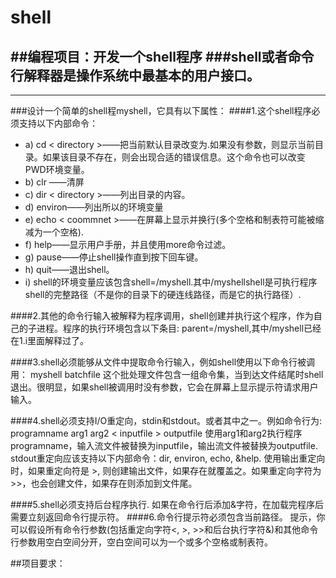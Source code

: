 # shell
##编程项目：开发一个shell程序
###shell或者命令行解释器是操作系统中最基本的用户接口。
---------
* * *
###设计一个简单的shell程myshell，它具有以下属性：
####1.这个shell程序必须支持以下内部命令： 
* a) cd < directory >——把当前默认目录改变为<directory>.如果没有<directory>参数，则显示当前目录。如果该目录不存在，则会出现合适的错误信息。这个命令也可以改变PWD环境变量。
* b) clr ——清屏
* c) dir < directory >——列出目录<directory>的内容。
* d) environ——列出所以的环境变量
* e) echo < coommnet >——在屏幕上显示<coommnet>并换行(多个空格和制表符可能被缩减为一个空格).
* f) help——显示用户手册，并且使用more命令过滤。
* g) pause——停止shell操作直到按下回车键。
* h) quit——退出shell。
* i) shell的环境变量应该包含shell=<pathname>/myshell.其中<pathname>/myshellshell是可执行程序shell的完整路径（不是你的目录下的硬连线路径，而是它的执行路径）.

####2.其他的命令行输入被解释为程序调用，shell创建并执行这个程序，作为自己的子进程。程序的执行环境包含以下条目:
		parent=<pathname>/myshell,其中<pahtname>/myshell已经在1.i里面解释过了。

####3.shell必须能够从文件中提取命令行输入，例如shell使用以下命令行被调用：
		myshell batchfile
这个批处理文件包含一组命令集，当到达文件结尾时shell退出。很明显，如果shell被调用时没有参数，它会在屏幕上显示提示符请求用户输入。

####4.shell必须支持I/O重定向，stdin和stdout。或者其中之一。例如命令行为:
		programname arg1 arg2 < inputfile > outputfile 
使用arg1和arg2执行程序programname，输入流文件被替换为inputfile，输出流文件被替换为outputfile.
stdout重定向应该支持以下内部命令：dir, environ, echo, &help.
使用输出重定向时，如果重定向符是 >, 则创建输出文件，如果存在就覆盖之。如果重定向字符为>>，也会创建文件，如果存在则添加到文件尾。

####5.shell必须支持后台程序执行.
如果在命令行后添加&字符，在加载完程序后需要立刻返回命令行提示符。
####6.命令行提示符必须包含当前路径。
提示，你可以假设所有命令行参数(包括重定向字符<, >, >>和后台执行字符&)和其他命令行参数用空白空间分开，空白空间可以为一个或多个空格或制表符。

##项目要求：
